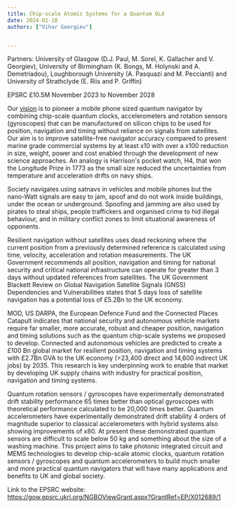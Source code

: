```yaml
---
title: Chip-scale Atomic Systems for a Quantum OLd
date: 2024-01-10
authors: ["Vihar Georgiev"]


---
```



Partners: University of Glasgow (D.J. Paul, M. Sorel, K. Gallacher and V. Georgiev), University of Birmingham (K. Bongs, M. Holynski and A. Demetriadou), 
Loughborough University (A. Pasquazi and M. Peccianti) and 
University of Strathclyde (E. Riis and P. Griffin)

EPSRC £10.5M November 2023 to November 2028


<!--more-->

Our [vision](https://google.com) is to pioneer a mobile phone sized quantum navigator by combining chip-scale quantum clocks, accelerometers and rotation sensors (gyroscopes) that can be manufactured on silicon chips to be used for position, navigation and timing without reliance on signals from satellites. Our aim is to improve satellite-free navigator accuracy compared to present marine grade commercial systems by at least x10 with over a x100 reduction in size, weight, power and cost enabled through the development of new science approaches. An analogy is Harrison's pocket watch, H4, that won the Longitude Prize in 1773 as the small size reduced the uncertainties from temperature and acceleration drifts on navy ships.

Society navigates using satnavs in vehicles and mobile phones but the nano-Watt signals are easy to jam, spoof and do not work inside buildings, under the ocean or underground. Spoofing and jamming are also used by pirates to steal ships, people traffickers and organised crime to hid illegal behaviour, and in military conflict zones to limit situational awareness of opponents.

Resilient navigation without satellites uses dead reckoning where the current position from a previously determined reference is calculated using time, velocity, acceleration and rotation measurements. The UK Government recommends all position, navigation and timing for national security and critical national infrastructure can operate for greater than 3 days without updated references from satellites. The UK Government Blackett Review on Global Navigation Satellite Signals (GNSS) Dependencies and Vulnerabilities states that 5 days loss of satellite navigation has a potential loss of £5.2Bn to the UK economy.

MOD, US DARPA, the European Defence Fund and the Connected Places Catapult indicates that national security and autonomous vehicle markets require far smaller, more accurate, robust and cheaper position, navigation and timing solutions such as the quantum chip-scale systems we proposed to develop. Connected and autonomous vehicles are predicted to create a £100 Bn global market for resilient position, navigation and timing systems with £2.7Bn GVA to the UK economy (>23,400 direct and 14,600 indirect UK jobs) by 2035. This research is key underpinning work to enable that market by developing UK supply chains with industry for practical position, navigation and timing systems.

Quantum rotation sensors / gyroscopes have experimentally demonstrated drift stability performance 65 times better than optical gyroscopes with theoretical performance calculated to be 20,000 times better. Quantum accelerometers have experimentally demonstrated drift stability 4 orders of magnitude superior to classical accelerometers with hybrid systems also showing improvements of x80. At present these demonstrated quantum sensors are difficult to scale below 50 kg and something about the size of a washing machine. This project aims to take photonic integrated circuit and MEMS technologies to develop chip-scale atomic clocks, quantum rotation sensors / gyroscopes and quantum accelerometers to build much smaller and more practical quantum navigators that will have many applications and benefits to UK and global society.

Link to the EPSRC website:
https://gow.epsrc.ukri.org/NGBOViewGrant.aspx?GrantRef=EP/X012689/1


